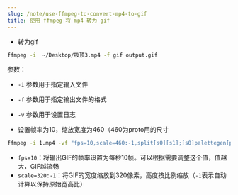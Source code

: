 ```yaml
---
slug: /note/use-ffmpeg-to-convert-mp4-to-gif
title: 使用 ffmpeg 将 mp4 转为 gif
---
```

- 转为gif
```bash
ffmpeg -i  ~/Desktop/吸顶3.mp4 -f gif output.gif
```

参数：
- `-i` 参数用于指定输入文件
- `-f` 参数用于指定输出文件的格式
- `-v` 参数用于设置日志

- 设置帧率为10，缩放宽度为460（460为proto用的尺寸
```bash
ffmpeg -i 1.mp4 -vf "fps=10,scale=460:-1,split[s0][s1];[s0]palettegen[p];[s1][p]paletteuse" 1-fps10-scale460.gif
```
- `fps=10`：将输出GIF的帧率设置为每秒10帧。可以根据需要调整这个值，值越大，GIF越流畅
- `scale=320:-1`：将GIF的宽度缩放到320像素，高度按比例缩放（`-1`表示自动计算以保持原始宽高比）
